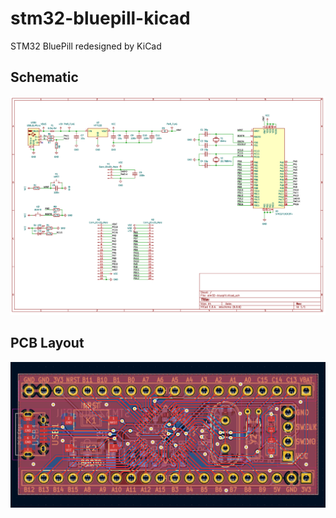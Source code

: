 # stm32-bluepill-kicad
STM32 BluePill redesigned by KiCad

## Schematic
![](Schematic.png)

## PCB Layout
![](PCB.png)

